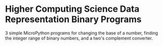 # Higher Computing Science Data Representation Binary Programs
3 simple MicroPython programs for changing the base of a number, finding the integer range of binary numbers, and a two's complement converter.
